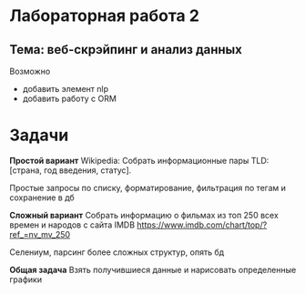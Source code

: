 # Лабораторная работа 2

## Тема: веб-скрэйпинг и анализ данных

Возможно
- добавить элемент nlp
- добавить работу с ORM

# Задачи

**Простой вариант**
Wikipedia:
Собрать информационные пары TLD: \[страна, год введения, статус\]. 

Простые запросы по списку, форматирование, фильтрация по тегам и сохранение в дб

**Сложный вариант**
Собрать информацию о фильмах из топ 250 всех времен и народов с сайта IMDB
https://www.imdb.com/chart/top/?ref_=nv_mv_250

Селениум, парсинг более сложных структур, опять бд

**Общая задача**
Взять получившиеся данные и нарисовать определенные графики